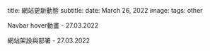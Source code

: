title: 網站更新動態
subtitle:
date: March 26, 2022
image: 
tags: other

Navbar hover動畫 - 27.03.2022

網站架設與部署 - 27.03.2022
